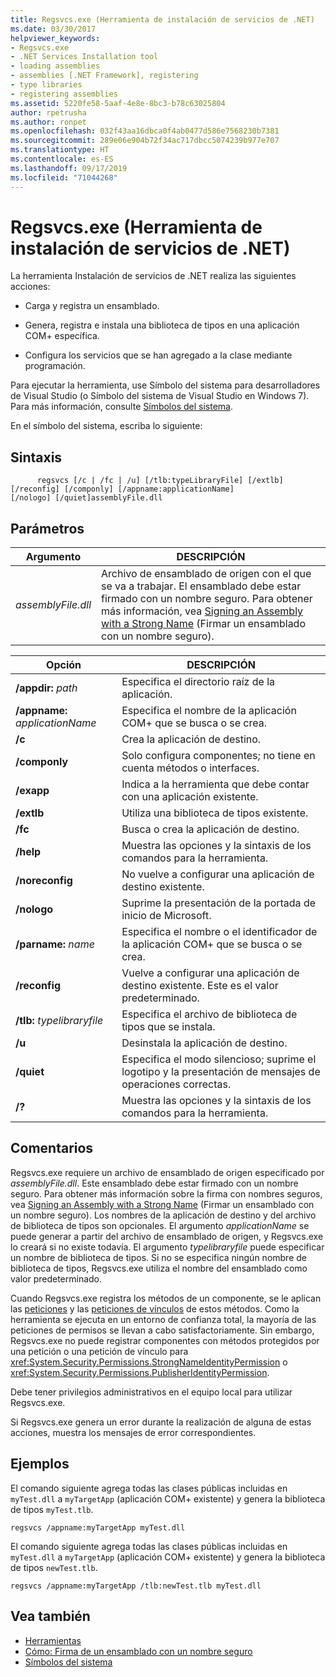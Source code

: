 ```yaml
---
title: Regsvcs.exe (Herramienta de instalación de servicios de .NET)
ms.date: 03/30/2017
helpviewer_keywords:
- Regsvcs.exe
- .NET Services Installation tool
- loading assemblies
- assemblies [.NET Framework], registering
- type libraries
- registering assemblies
ms.assetid: 5220fe58-5aaf-4e8e-8bc3-b78c63025804
author: rpetrusha
ms.author: ronpet
ms.openlocfilehash: 032f43aa16dbca0f4ab0477d586e7568230b7381
ms.sourcegitcommit: 289e06e904b72f34ac717dbcc5074239b977e707
ms.translationtype: HT
ms.contentlocale: es-ES
ms.lasthandoff: 09/17/2019
ms.locfileid: "71044268"
---
```

# <a name="regsvcsexe-net-services-installation-tool"></a>Regsvcs.exe (Herramienta de instalación de servicios de .NET)
La herramienta Instalación de servicios de .NET realiza las siguientes acciones:  
  
- Carga y registra un ensamblado.  
  
- Genera, registra e instala una biblioteca de tipos en una aplicación COM+ específica.  
  
- Configura los servicios que se han agregado a la clase mediante programación.  
  
 Para ejecutar la herramienta, use Símbolo del sistema para desarrolladores de Visual Studio (o Símbolo del sistema de Visual Studio en Windows 7). Para más información, consulte [Símbolos del sistema](developer-command-prompt-for-vs.md).  
  
 En el símbolo del sistema, escriba lo siguiente:  
  
## <a name="syntax"></a>Sintaxis  
  
```console  
      regsvcs [/c | /fc | /u] [/tlb:typeLibraryFile] [/extlb]  
[/reconfig] [/componly] [/appname:applicationName]  
[/nologo] [/quiet]assemblyFile.dll   
```  
  
## <a name="parameters"></a>Parámetros  
  
|Argumento|DESCRIPCIÓN|  
|--------------|-----------------|  
|*assemblyFile.dll*|Archivo de ensamblado de origen con el que se va a trabajar. El ensamblado debe estar firmado con un nombre seguro. Para obtener más información, vea [Signing an Assembly with a Strong Name](../../standard/assembly/sign-strong-name.md) (Firmar un ensamblado con un nombre seguro).|  
  
|Opción|DESCRIPCIÓN|  
|------------|-----------------|  
|**/appdir:** *path*|Especifica el directorio raíz de la aplicación.|  
|**/appname:** *applicationName*|Especifica el nombre de la aplicación COM+ que se busca o se crea.|  
|**/c**|Crea la aplicación de destino.|  
|**/componly**|Solo configura componentes; no tiene en cuenta métodos o interfaces.|  
|**/exapp**|Indica a la herramienta que debe contar con una aplicación existente.|  
|**/extlb**|Utiliza una biblioteca de tipos existente.|  
|**/fc**|Busca o crea la aplicación de destino.|  
|**/help**|Muestra las opciones y la sintaxis de los comandos para la herramienta.|  
|**/noreconfig**|No vuelve a configurar una aplicación de destino existente.|  
|**/nologo**|Suprime la presentación de la portada de inicio de Microsoft.|  
|**/parname:** *name*|Especifica el nombre o el identificador de la aplicación COM+ que se busca o se crea.|  
|**/reconfig**|Vuelve a configurar una aplicación de destino existente. Este es el valor predeterminado.|  
|**/tlb:** *typelibraryfile*|Especifica el archivo de biblioteca de tipos que se instala.|  
|**/u**|Desinstala la aplicación de destino.|  
|**/quiet**|Especifica el modo silencioso; suprime el logotipo y la presentación de mensajes de operaciones correctas.|  
|**/?**|Muestra las opciones y la sintaxis de los comandos para la herramienta.|  
  
## <a name="remarks"></a>Comentarios  
 Regsvcs.exe requiere un archivo de ensamblado de origen especificado por *assemblyFile.dll*. Este ensamblado debe estar firmado con un nombre seguro. Para obtener más información sobre la firma con nombres seguros, vea [Signing an Assembly with a Strong Name](../../standard/assembly/sign-strong-name.md) (Firmar un ensamblado con un nombre seguro). Los nombres de la aplicación de destino y del archivo de biblioteca de tipos son opcionales. El argumento *applicationName* se puede generar a partir del archivo de ensamblado de origen, y Regsvcs.exe lo creará si no existe todavía. El argumento *typelibraryfile* puede especificar un nombre de biblioteca de tipos. Si no se especifica ningún nombre de biblioteca de tipos, Regsvcs.exe utiliza el nombre del ensamblado como valor predeterminado.  
  
 Cuando Regsvcs.exe registra los métodos de un componente, se le aplican las [peticiones](https://docs.microsoft.com/previous-versions/dotnet/netframework-4.0/9kc0c6st(v=vs.100)) y las [peticiones de vínculos](../misc/link-demands.md) de estos métodos. Como la herramienta se ejecuta en un entorno de confianza total, la mayoría de las peticiones de permisos se llevan a cabo satisfactoriamente. Sin embargo, Regsvcs.exe no puede registrar componentes con métodos protegidos por una petición o una petición de vínculo para <xref:System.Security.Permissions.StrongNameIdentityPermission> o <xref:System.Security.Permissions.PublisherIdentityPermission>.  
  
 Debe tener privilegios administrativos en el equipo local para utilizar Regsvcs.exe.  
  
 Si Regsvcs.exe genera un error durante la realización de alguna de estas acciones, muestra los mensajes de error correspondientes.  
  
## <a name="examples"></a>Ejemplos  
 El comando siguiente agrega todas las clases públicas incluidas en `myTest.dll` a `myTargetApp` (aplicación COM+ existente) y genera la biblioteca de tipos `myTest.tlb`.  
  
```console  
regsvcs /appname:myTargetApp myTest.dll  
```  
  
 El comando siguiente agrega todas las clases públicas incluidas en `myTest.dll` a `myTargetApp` (aplicación COM+ existente) y genera la biblioteca de tipos `newTest.tlb`.  
  
```console  
regsvcs /appname:myTargetApp /tlb:newTest.tlb myTest.dll  
```  
  
## <a name="see-also"></a>Vea también

- [Herramientas](index.md)
- [Cómo: Firma de un ensamblado con un nombre seguro](../../standard/assembly/sign-strong-name.md)
- [Símbolos del sistema](developer-command-prompt-for-vs.md)
